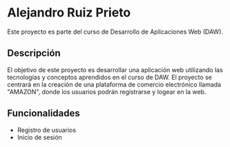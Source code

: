 # Alejandro Ruiz Prieto

Este proyecto es parte del curso de Desarrollo de Aplicaciones Web (DAW). 

## Descripción

El objetivo de este proyecto es desarrollar una aplicación web utilizando las tecnologías y conceptos aprendidos en el curso de DAW. El proyecto se centrará en la creación de una plataforma de comercio electrónico llamada "AMAZON", donde los usuarios podrán registrarse y logear en la web.

## Funcionalidades

- Registro de usuarios
- Inicio de sesión



